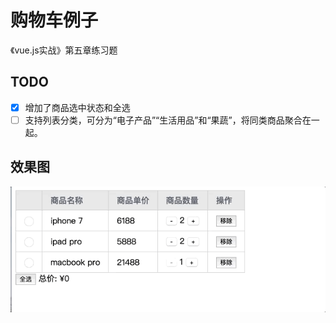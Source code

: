 # 购物车例子
《vue.js实战》第五章练习题
## TODO
* [X] 增加了商品选中状态和全选
* [ ] 支持列表分类，可分为“电子产品”“生活用品”和“果蔬”，将同类商品聚合在一起。 
## 效果图
![](./result.gif)
